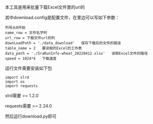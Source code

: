 本工具是用来批量下载Excel文件里的url的

其中download.config是配置文件，在里边可以写如下参数：

```
列号从0开始
name_row = 文件名字列
url_row = 下载文件url的列
downLoadPath = './data_download'   保存下载后的文件的路径
table_name = 2   要读取的Excel的工作表
data_path = './SraRunInfo-wheat_20220412.xlsx'   读取Excel文件的路径
speed = 1024*4   下载速度
```

运行文件需要安装如下包

```
import xlrd
import os
import requests
```

xlrd需要 >= 1.2.0

requests需要 >= 2.24.0

然后运行download.py即可